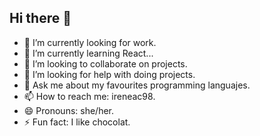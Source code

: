 ## Hi there 👋

- 🔭 I’m currently looking for work.
- 🌱 I’m currently learning React...
- 👯 I’m looking to collaborate on projects.
- 🤔 I’m looking for help with doing projects.
- 💬 Ask me about my favourites programming languajes.
- 📫 How to reach me: ireneac98.
- 😄 Pronouns: she/her.
- ⚡ Fun fact: I like chocolat.

